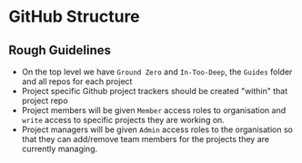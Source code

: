 # GitHub Structure

## Rough Guidelines

- On the top level we have `Ground Zero` and `In-Too-Deep`, the `Guides` folder and all repos for each project
- Project specific Github project trackers should be created "within" that project repo
- Project members will be given `Member` access roles to organisation and `write` access to specific projects they are working on.
- Project managers will be given `Admin` access roles to the organisation so that they can add/remove team members for the projects they are currently managing.

